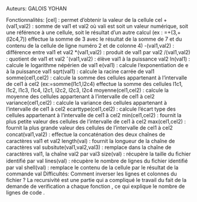 Auteurs:
GALOIS YOHAN

Fonctionnalités:
[cel] : permet d’obtenir la valeur de la cellule cel
+(val1,val2) : somme de val1 et val2 où vali est soit un valeur numérique, soit une référence à une cellule, soit le résultat d’un autre calcul (ex : =+(3,+(l2c4,7)) eﬀectue la somme de 3 avec le résultat de la somme de 7 et du contenu de la cellule de ligne numéro 2 et de colonne 4)
-(val1,val2) : diﬀérence entre val1 et val2
*(val1,val2) : produit de val1 par val2
/(val1,val2) : quotient de val1 et val2
ˆ(val1,val2) : élève val1 à la puissance val2
ln(val1) : calcule le logarithme népérien de val1
e(val1) : calcule l’exponentiation de e à la puissance val1
sqrt(val1) : calcule la racine carrée de val1
somme(cel1,cel2) : calcule la somme des cellules appartenant à l’intervalle de cel1 à cel2 (ex:=somme(l1c1,l2c4) effectue la somme des cellules l1c1, l1c2, l1c3, l1c4, l2c1, l2c2, l2c3, l2c4
moyenne(cel1,cel2) : calcule la moyenne des cellules appartenant à l’intervalle de cel1 à cel2
variance(cel1,cel2) : calcule la variance des cellules appartenant à l’intervalle de cel1 à cel2
ecarttype(cel1,cel2) : calcule l’écart type des cellules appartenant à l’intervalle de cel1 à cel2
min(cel1,cel2) : fournit la plus petite valeur des cellules de l’intervalle de cel1 à cel2
max(cel1,cel2) : fournit la plus grande valeur des cellules de l’intervalle de cel1 à cel2
concat(val1,val2) : eﬀectue la concaténation des deux chaînes de caractères val1 et val2
length(val) : fournit la longueur de la chaîne de caractères val
subsitute(val1,val2,val3) : remplace dans la chaîne de caractères val1, la chaîne val2 par val3
size(val) : récupère la taille du ﬁchier identiﬁé par val
lines(val) : récupère le nombre de lignes du ﬁchier identiﬁé par val
shell(val) : remplace le contenu de la cellule par le résultat de la commande val
Difficultés:
Comment inverser les lignes et colonnes du fichier ?
La recursivité est une partie qui a compliqué le travail du fait de la demande de verification a chaque fonction , ce qui explique le nombre de lignes de code .


